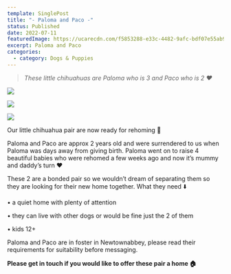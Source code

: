 ```yaml
---
template: SinglePost
title: "- Paloma and Paco -"
status: Published
date: 2022-07-11
featuredImage: https://ucarecdn.com/f5853288-e33c-4482-9afc-bdf07e55ab96/-/crop/911x478/0,131/-/preview/
excerpt: Paloma and Paco
categories:
  - category: Dogs & Puppies
---
```

> *These little chihuahuas are Paloma who is 3 and Paco who is 2 ❤️*



![](https://ucarecdn.com/e60fa384-26c0-4fa5-9595-aadc916f8f21/-/crop/910x593/110,106/-/preview/)

![](https://ucarecdn.com/f9d1ad26-c021-45fc-bb4a-45f9cbb1b001/)

![](https://ucarecdn.com/ccdc6c30-9f3f-4cb4-9d3d-07241e7f725b/)



Our little chihuahua pair are now ready for rehoming 🥰


Paloma and Paco are approx 2 years old and were surrendered to us when Paloma was days away from giving birth. Paloma went on to raise 4 beautiful babies who were rehomed a few weeks ago and now it’s mummy and daddy’s turn ❤️


These 2 are a bonded pair so we wouldn’t dream of separating them so they are looking for their new home together. What they need ⬇️ 


• a quiet home with plenty of attention

• they can live with other dogs or would be fine just the 2 of them

• kids 12+


Paloma and Paco are in foster in Newtownabbey, please read their requirements for suitability before messaging.


**Please get in touch if you would like to offer these pair a home 🏠**